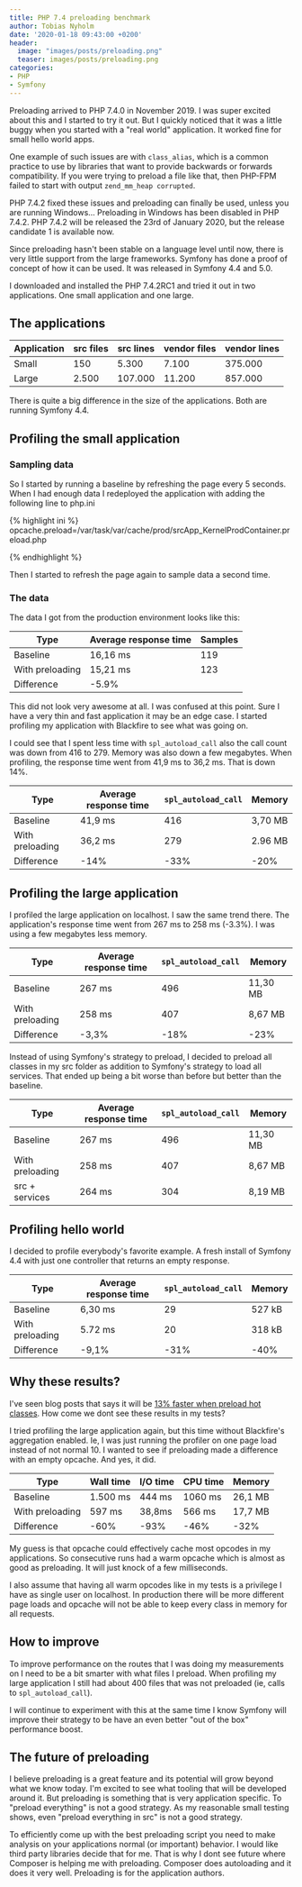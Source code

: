 ```yaml
---
title: PHP 7.4 preloading benchmark
author: Tobias Nyholm
date: '2020-01-18 09:43:00 +0200'
header:
  image: "images/posts/preloading.png"
  teaser: images/posts/preloading.png
categories:
- PHP
- Symfony
---
```


Preloading arrived to PHP 7.4.0 in November 2019. I was super excited about this 
and I started to try it out. But I quickly noticed that it was a little buggy when
you started with a "real world" application. It worked fine for small hello world 
apps. 

One example of such issues are with ``class_alias``, which is a common practice to 
use by libraries that want to provide backwards or forwards compatibility. If you 
were trying to preload a file like that, then PHP-FPM failed to start with output
``zend_mm_heap corrupted``. 

PHP 7.4.2 fixed these issues and preloading can finally be used, unless you are 
running Windows... Preloading in Windows has been disabled in PHP 7.4.2. PHP 7.4.2 
will be released the 23rd of January 2020, but the release candidate 1 is available
now. 

Since preloading hasn't been stable on a language level until now, there is very 
little support from the large frameworks. Symfony has done a proof of concept of 
how it can be used. It was released in Symfony 4.4 and 5.0. 

I downloaded and installed the PHP 7.4.2RC1 and tried it out in two applications.
One small application and one large. 


## The applications

| Application   | src files | src lines | vendor files | vendor lines |
| ------------- | --------- | --------- | ------------ | ------------ |
| Small         | 150       | 5.300     | 7.100        | 375.000 |
| Large         | 2.500     | 107.000   | 11.200       | 857.000 |

There is quite a big difference in the size of the applications. Both are running
Symfony 4.4.  

## Profiling the small application

### Sampling data

So I started by running a baseline by refreshing the page every 5 seconds. 
When I had enough data I redeployed the application with adding the following
line to php.ini

{% highlight ini %}
opcache.preload=/var/task/var/cache/prod/srcApp_KernelProdContainer.preload.php

{% endhighlight %}

Then I started to refresh the page again to sample data a second time. 

### The data

The data I got from the production environment looks like this: 

| Type            | Average response time | Samples | 
| --------------- | --------------------- | ------- | 
| Baseline        | 16,16 ms  | 119  | 
| With preloading | 15,21 ms  | 123  | 
| Difference      | -5.9%     |      | 

This did not look very awesome at all. I was confused at this point. Sure I have a 
very thin and fast application it may be an edge case. I started profiling my 
application with Blackfire to see what was going on.

I could see that I spent less time with ``spl_autoload_call`` also the call count 
was down from 416 to 279. Memory was also down a few megabytes. When profiling, the 
response time went from 41,9 ms to 36,2 ms. That is down 14%. 

| Type            | Average response time | ``spl_autoload_call`` | Memory |
| --------------- | --------------------- | --------------------- | ------ | 
| Baseline        | 41,9 ms  | 416   | 3,70 MB 
| With preloading | 36,2 ms  | 279   | 2.96 MB
| Difference      | -14%     | -33%  | -20%

## Profiling the large application

I profiled the large application on localhost. I saw the same trend there. The application's
response time went from 267 ms to 258 ms (-3.3%). I was using a few megabytes less 
memory. 

| Type            | Average response time | ``spl_autoload_call`` | Memory |
| --------------- | --------------------- | --------------------- | ------ | 
| Baseline        | 267 ms  | 496   | 11,30 MB 
| With preloading | 258 ms  | 407   | 8,67 MB
| Difference      | -3,3%   | -18%  | -23%

Instead of using Symfony's strategy to preload, I decided to preload all classes
in my src folder as addition to Symfony's strategy to load all services. That 
ended up being a bit worse than before but better than the baseline.

| Type            | Average response time | ``spl_autoload_call`` | Memory |
| --------------- | --------------------- | --------------------- | ------ | 
| Baseline        | 267 ms  | 496   | 11,30 MB 
| With preloading | 258 ms  | 407   | 8,67 MB
| src + services  | 264 ms  | 304   | 8,19 MB

## Profiling hello world

I decided to profile everybody's favorite example. A fresh install of Symfony 4.4
with just one controller that returns an empty response. 

| Type            | Average response time | ``spl_autoload_call`` | Memory |
| --------------- | --------------------- | --------------------- | ------ | 
| Baseline        | 6,30 ms  | 29   | 527 kB
| With preloading | 5.72 ms  | 20   | 318 kB
| Difference      | -9,1%    | -31% | -40%


## Why these results?

I've seen blog posts that says it will be [13% faster when preload hot classes](https://github.com/composer/composer/issues/7777#issuecomment-440268416). 
How come we dont see these results in my tests?

I tried profiling the large application again, but this time without Blackfire's 
aggregation enabled. Ie, I was just running the profiler on one page load instead
of not normal 10. I wanted to see if preloading made a difference with an empty
opcache. And yes, it did. 

| Type            | Wall time | I/O time | CPU time | Memory  |
| --------------- | --------- | -------- | -------- | --------|
| Baseline        | 1.500 ms  | 444 ms   | 1060 ms  | 26,1 MB |
| With preloading | 597 ms    | 38,8ms   | 566 ms   | 17,7 MB |
| Difference      | -60%      | -93%     | -46%     | -32%    |

My guess is that opcache could effectively cache most opcodes in my applications.
So consecutive runs had a warm opcache which is almost as good as preloading. It 
will just knock of a few milliseconds. 
 
I also assume that having all warm opcodes like in my tests is a privilege I have
as single user on localhost. In production there will be more different page loads
and opcache will not be able to keep every class in memory for all requests.  

## How to improve

To improve performance on the routes that I was doing my measurements on I need to be
a bit smarter with what files I preload. When profiling my large application I still 
had about 400 files that was not preloaded (ie, calls to ``spl_autoload_call``). 

I will continue to experiment with this at the same time I know Symfony will improve
their strategy to be have an even better "out of the box" performance boost. 

## The future of preloading

I believe preloading is a great feature and its potential will grow beyond what we
know today. I'm excited to see what tooling that will be developed around it. But
preloading is something that is very application specific. To "preload everything"
is not a good strategy. As my reasonable small testing shows, even "preload everything 
in src" is not a good strategy. 

To efficiently come up with the best preloading script you need to make analysis on
your applications normal (or important) behavior. I would like third party libraries
decide that for me. That is why I dont see future where Composer is helping me with 
preloading. Composer does autoloading and it does it very well. Preloading is for the 
application authors. 